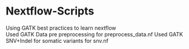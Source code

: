 # Nextflow-Scripts
Using GATK best practices to learn nextflow  
Used GATK Data pre preprocessing for preprocess_data.nf 
Used GATK SNV+Indel for somatic variants for snv.nf  
